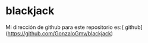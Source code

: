 # blackjack

Mi dirección de github para este repositorio es:{ github](https://github.com/GonzaloGmv/blackjack)
